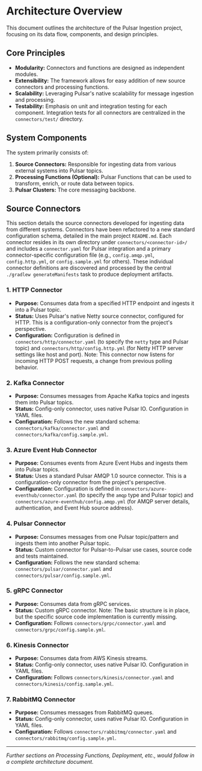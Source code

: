 # Architecture Overview

This document outlines the architecture of the Pulsar Ingestion project, focusing on its data flow, components, and design principles.

## Core Principles

*   **Modularity:** Connectors and functions are designed as independent modules.
*   **Extensibility:** The framework allows for easy addition of new source connectors and processing functions.
*   **Scalability:** Leveraging Pulsar's native scalability for message ingestion and processing.
*   **Testability:** Emphasis on unit and integration testing for each component. Integration tests for all connectors are centralized in the `connectors/test/` directory.

## System Components

The system primarily consists of:
1.  **Source Connectors:** Responsible for ingesting data from various external systems into Pulsar topics.
2.  **Processing Functions (Optional):** Pulsar Functions that can be used to transform, enrich, or route data between topics.
3.  **Pulsar Clusters:** The core messaging backbone.

## Source Connectors

This section details the source connectors developed for ingesting data from different systems. Connectors have been refactored to a new standard configuration schema, detailed in the main project `README.md`. Each connector resides in its own directory under `connectors/<connector-id>/` and includes a `connector.yaml` for Pulsar integration and a primary connector-specific configuration file (e.g., `config.amqp.yml`, `config.http.yml`, or `config.sample.yml` for others). These individual connector definitions are discovered and processed by the central `./gradlew generateManifests` task to produce deployment artifacts.

### 1. HTTP Connector

*   **Purpose:** Consumes data from a specified HTTP endpoint and ingests it into a Pulsar topic.
*   **Status:** Uses Pulsar's native Netty source connector, configured for HTTP. This is a configuration-only connector from the project's perspective.
*   **Configuration:** Configuration is defined in `connectors/http/connector.yaml` (to specify the `netty` type and Pulsar topic) and `connectors/http/config.http.yml` (for Netty HTTP server settings like host and port). Note: This connector now listens for incoming HTTP POST requests, a change from previous polling behavior.

### 2. Kafka Connector

*   **Purpose:** Consumes messages from Apache Kafka topics and ingests them into Pulsar topics.
*   **Status:** Config-only connector, uses native Pulsar IO. Configuration in YAML files.
*   **Configuration:** Follows the new standard schema: `connectors/kafka/connector.yaml` and `connectors/kafka/config.sample.yml`.

### 3. Azure Event Hub Connector

*   **Purpose:** Consumes events from Azure Event Hubs and ingests them into Pulsar topics.
*   **Status:** Uses a standard Pulsar AMQP 1.0 source connector. This is a configuration-only connector from the project's perspective.
*   **Configuration:** Configuration is defined in `connectors/azure-eventhub/connector.yaml` (to specify the `amqp` type and Pulsar topic) and `connectors/azure-eventhub/config.amqp.yml` (for AMQP server details, authentication, and Event Hub source address).

### 4. Pulsar Connector

*   **Purpose:** Consumes messages from one Pulsar topic/pattern and ingests them into another Pulsar topic.
*   **Status:** Custom connector for Pulsar-to-Pulsar use cases, source code and tests maintained.
*   **Configuration:** Follows the new standard schema: `connectors/pulsar/connector.yaml` and `connectors/pulsar/config.sample.yml`.

### 5. gRPC Connector

*   **Purpose:** Consumes data from gRPC services.
*   **Status:** Custom gRPC connector. Note: The basic structure is in place, but the specific source code implementation is currently missing.
*   **Configuration:** Follows `connectors/grpc/connector.yaml` and `connectors/grpc/config.sample.yml`.

### 6. Kinesis Connector

*   **Purpose:** Consumes data from AWS Kinesis streams.
*   **Status:** Config-only connector, uses native Pulsar IO. Configuration in YAML files.
*   **Configuration:** Follows `connectors/kinesis/connector.yaml` and `connectors/kinesis/config.sample.yml`.

### 7. RabbitMQ Connector

*   **Purpose:** Consumes messages from RabbitMQ queues.
*   **Status:** Config-only connector, uses native Pulsar IO. Configuration in YAML files.
*   **Configuration:** Follows `connectors/rabbitmq/connector.yaml` and `connectors/rabbitmq/config.sample.yml`.

---

*Further sections on Processing Functions, Deployment, etc., would follow in a complete architecture document.*
